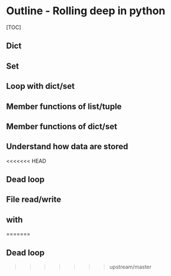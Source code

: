 # Outline - Rolling deep in python

[TOC]
## Dict

## Set

## Loop with dict/set

## Member functions of list/tuple

## Member functions of dict/set

## Understand how data are stored

<<<<<<< HEAD
## Dead loop

## File read/write

## with
=======
## Dead loop
>>>>>>> upstream/master
